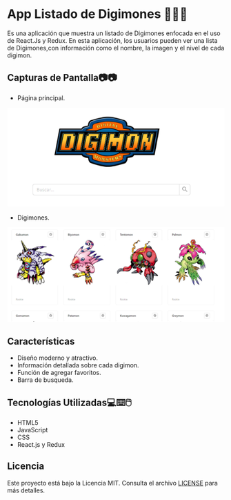 # App Listado de Digimones 🦉🪽🦫
Es una aplicación que muestra un listado de Digimones enfocada en el uso de React.Js y Redux. En esta aplicación, los usuarios pueden ver una lista de Digimones,con información como el nombre, la imagen y el nivel de cada digimon. 


## Capturas de Pantalla📷📷

- Página principal.

![Inicio](public/digi-cap.png)

- Digimones.

![Personajes](public/digi-cap1.png)



## Características

- Diseño moderno y atractivo.
- Información detallada sobre cada digimon.
- Función de agregar favoritos.
- Barra de busqueda.

## Tecnologías Utilizadas💻⌨️🖱️

- HTML5
- JavaScript
- CSS
- React.js y Redux


## Licencia

Este proyecto está bajo la Licencia MIT. Consulta el archivo [LICENSE](LICENSE) para más detalles.



